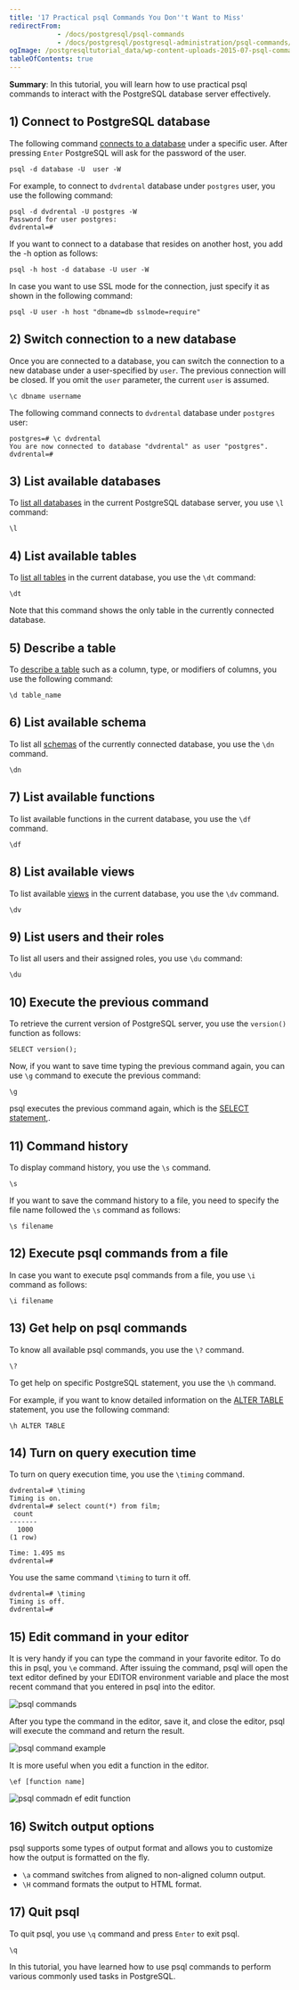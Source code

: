 ```yaml
---
title: '17 Practical psql Commands You Don''t Want to Miss'
redirectFrom: 
            - /docs/postgresql/psql-commands
            - /docs/postgresql/postgresql-administration/psql-commands/
ogImage: /postgresqltutorial_data/wp-content-uploads-2015-07-psql-commands.jpg
tableOfContents: true
---
```


**Summary**: In this tutorial, you will learn how to use practical psql commands to interact with the PostgreSQL database server effectively.

## 1) Connect to PostgreSQL database

The following command [connects to a database](/docs/postgresql/postgresql-jdbc/connecting-to-postgresql-database) under a specific user. After pressing `Enter` PostgreSQL will ask for the password of the user.

```
psql -d database -U  user -W
```

For example, to connect to `dvdrental` database under `postgres` user, you use the following command:

```
psql -d dvdrental -U postgres -W
Password for user postgres:
dvdrental=#
```

If you want to connect to a database that resides on another host, you add the -h option as follows:

```
psql -h host -d database -U user -W
```

In case you want to use SSL mode for the connection, just specify it as shown in the following command:

```
psql -U user -h host "dbname=db sslmode=require"
```

## 2) Switch connection to a new database

Once you are connected to a database, you can switch the connection to a new database under a user-specified by `user`. The previous connection will be closed. If you omit the `user` parameter, the current `user` is assumed.

```
\c dbname username
```

The following command connects to `dvdrental` database under `postgres` user:

```
postgres=# \c dvdrental
You are now connected to database "dvdrental" as user "postgres".
dvdrental=#
```

## 3) List available databases

To [list all databases](/docs/postgresql/postgresql-administration/postgresql-show-databases) in the current PostgreSQL database server, you use `\l` command:

```
\l
```

## 4) List available tables

To [list all tables](https://www.postgresqltutorial.com/postgresql-administration/postgresql-show-tables/) in the current database, you use the `\dt` command:

```
\dt
```

Note that this command shows the only table in the currently connected database.

## 5) Describe a table

To [describe a table](https://www.postgresqltutorial.com/postgresql-administration/postgresql-describe-table/) such as a column, type, or modifiers of columns, you use the following command:

```
\d table_name
```

## 6) List available schema

To list all [schemas](https://www.postgresqltutorial.com/postgresql-administration/postgresql-schema/) of the currently connected database, you use the `\dn` command.

```
\dn
```

## 7) List available functions

To list available functions in the current database, you use the `\df` command.

```
\df
```

## 8) List available views

To list available [views](https://www.postgresqltutorial.com/postgresql-views/) in the current database, you use the `\dv` command.

```
\dv
```

## 9) List users and their roles

To list all users and their assigned roles, you use `\du` command:

```
\du
```

## 10) Execute the previous command

To retrieve the current version of PostgreSQL server, you use the `version()` function as follows:

```
SELECT version();
```

Now, if you want to save time typing the previous command again, you can use `\g` command to execute the previous command:

```
\g
```

psql executes the previous command again, which is the [SELECT statement](/docs/postgresql/postgresql-tutorial/postgresql-select),.

## 11) Command history

To display command history, you use the `\s` command.

```
\s
```

If you want to save the command history to a file, you need to specify the file name followed the `\s` command as follows:

```
\s filename
```

## 12) Execute psql commands from a file

In case you want to execute psql commands from a file, you use `\i` command as follows:

```
\i filename
```

## 13) Get help on psql commands

To know all available psql commands, you use the `\?` command.

```
\?
```

To get help on specific PostgreSQL statement, you use the `\h` command.

For example, if you want to know detailed information on the [ALTER TABLE](https://www.postgresqltutorial.com/postgresql-tutorial/postgresql-alter-table/) statement, you use the following command:

```
\h ALTER TABLE
```

## 14) Turn on query execution time

To turn on query execution time, you use the `\timing` command.

```
dvdrental=# \timing
Timing is on.
dvdrental=# select count(*) from film;
 count
-------
  1000
(1 row)

Time: 1.495 ms
dvdrental=#
```

You use the same command `\timing` to turn it off.

```
dvdrental=# \timing
Timing is off.
dvdrental=#
```

## 15) Edit command in your editor

It is very handy if you can type the command in your favorite editor. To do this in psql, you `\e` command. After issuing the command, psql will open the text editor defined by your EDITOR environment variable and place the most recent command that you entered in psql into the editor.

![psql commands](/postgresqltutorial_data/wp-content-uploads-2015-07-psql-commands.jpg)

After you type the command in the editor, save it, and close the editor, psql will execute the command and return the result.

![psql command example](/postgresqltutorial_data/wp-content-uploads-2015-07-psql-command-example.jpg)

It is more useful when you edit a function in the editor.

```
\ef [function name]
```

![psql commadn ef edit function](/postgresqltutorial_data/wp-content-uploads-2015-07-psql-command-ef-edit-function.jpg)

## 16) Switch output options

psql supports some types of output format and allows you to customize how the output is formatted on the fly.

- `\a` command switches from aligned to non-aligned column output.
- `\H` command formats the output to HTML format.

## 17) Quit psql

To quit psql, you use `\q` command and press `Enter` to exit psql.

```
\q
```

In this tutorial, you have learned how to use psql commands to perform various commonly used tasks in PostgreSQL.

